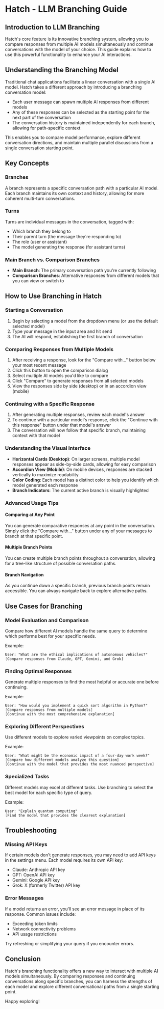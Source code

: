 # Hatch - LLM Branching Guide

## Introduction to LLM Branching

Hatch's core feature is its innovative branching system, allowing you to compare responses from multiple AI models simultaneously and continue conversations with the model of your choice. This guide explains how to use this powerful functionality to enhance your AI interactions.

## Understanding the Branching Model

Traditional chat applications facilitate a linear conversation with a single AI model. Hatch takes a different approach by introducing a branching conversation model:

- Each user message can spawn multiple AI responses from different models
- Any of these responses can be selected as the starting point for the next part of the conversation
- The conversation history is maintained independently for each branch, allowing for path-specific context

This enables you to compare model performance, explore different conversation directions, and maintain multiple parallel discussions from a single conversation starting point.

## Key Concepts

### Branches

A branch represents a specific conversation path with a particular AI model. Each branch maintains its own context and history, allowing for more coherent multi-turn conversations.

### Turns

Turns are individual messages in the conversation, tagged with:
- Which branch they belong to
- Their parent turn (the message they're responding to)
- The role (user or assistant)
- The model generating the response (for assistant turns)

### Main Branch vs. Comparison Branches

- **Main Branch**: The primary conversation path you're currently following
- **Comparison Branches**: Alternative responses from different models that you can view or switch to

## How to Use Branching in Hatch

### Starting a Conversation

1. Begin by selecting a model from the dropdown menu (or use the default selected model)
2. Type your message in the input area and hit send
3. The AI will respond, establishing the first branch of conversation

### Comparing Responses from Multiple Models

1. After receiving a response, look for the "Compare with..." button below your most recent message
2. Click this button to open the comparison dialog
3. Select multiple AI models you'd like to compare
4. Click "Compare" to generate responses from all selected models
5. View the responses side by side (desktop) or in an accordion view (mobile)

### Continuing with a Specific Response

1. After generating multiple responses, review each model's answer
2. To continue with a particular model's response, click the "Continue with this response" button under that model's answer
3. The conversation will now follow that specific branch, maintaining context with that model

### Understanding the Visual Interface

- **Horizontal Cards (Desktop)**: On larger screens, multiple model responses appear as side-by-side cards, allowing for easy comparison
- **Accordion View (Mobile)**: On mobile devices, responses are stacked vertically to maximize readability
- **Color Coding**: Each model has a distinct color to help you identify which model generated each response
- **Branch Indicators**: The current active branch is visually highlighted

### Advanced Usage Tips

#### Comparing at Any Point

You can generate comparative responses at any point in the conversation. Simply click the "Compare with..." button under any of your messages to branch at that specific point.

#### Multiple Branch Points

You can create multiple branch points throughout a conversation, allowing for a tree-like structure of possible conversation paths.

#### Branch Navigation

As you continue down a specific branch, previous branch points remain accessible. You can always navigate back to explore alternative paths.

## Use Cases for Branching

### Model Evaluation and Comparison

Compare how different AI models handle the same query to determine which performs best for your specific needs.

Example:
```
User: "What are the ethical implications of autonomous vehicles?"
[Compare responses from Claude, GPT, Gemini, and Grok]
```

### Finding Optimal Responses

Generate multiple responses to find the most helpful or accurate one before continuing.

Example:
```
User: "How would you implement a quick sort algorithm in Python?"
[Compare responses from multiple models]
[Continue with the most comprehensive explanation]
```

### Exploring Different Perspectives

Use different models to explore varied viewpoints on complex topics.

Example:
```
User: "What might be the economic impact of a four-day work week?"
[Compare how different models analyze this question]
[Continue with the model that provides the most nuanced perspective]
```

### Specialized Tasks

Different models may excel at different tasks. Use branching to select the best model for each specific type of query.

Example:
```
User: "Explain quantum computing"
[Find the model that provides the clearest explanation]
```

## Troubleshooting

### Missing API Keys

If certain models don't generate responses, you may need to add API keys in the settings menu. Each model requires its own API key:

- Claude: Anthropic API key
- GPT: OpenAI API key
- Gemini: Google API key
- Grok: X (formerly Twitter) API key

### Error Messages

If a model returns an error, you'll see an error message in place of its response. Common issues include:
- Exceeding token limits
- Network connectivity problems
- API usage restrictions

Try refreshing or simplifying your query if you encounter errors.

## Conclusion

Hatch's branching functionality offers a new way to interact with multiple AI models simultaneously. By comparing responses and continuing conversations along specific branches, you can harness the strengths of each model and explore different conversational paths from a single starting point.

Happy exploring!